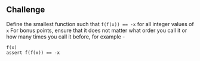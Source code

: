 Challenge
---------

Define the smallest function such that ```f(f(x)) == -x``` for all integer values of `x`
For bonus points, ensure that it does not matter what order you call it or how many times you call it before, for example -
```
f(x)
assert f(f(x)) == -x
```
